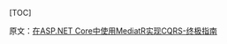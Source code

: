[TOC]

原文：[在ASP.NET Core中使用MediatR实现CQRS-终极指南](https://codewithmukesh.com/blog/cqrs-in-aspnet-core-3-1/)

